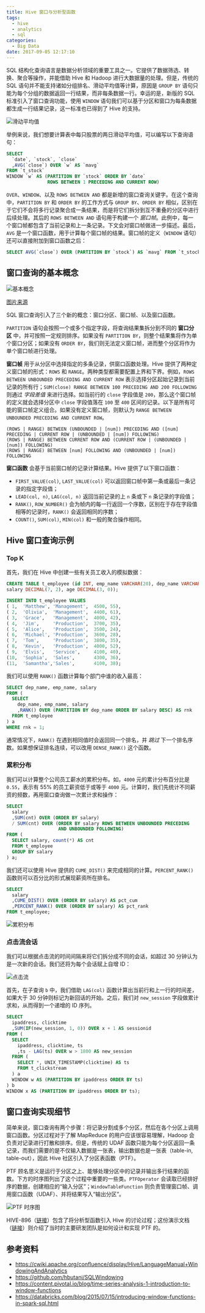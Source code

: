 ```yaml
---
title: Hive 窗口与分析型函数
tags:
  - hive
  - analytics
  - sql
categories:
  - Big Data
date: 2017-09-05 12:17:10
---
```



SQL 结构化查询语言是数据分析领域的重要工具之一。它提供了数据筛选、转换、聚合等操作，并能借助 Hive 和 Hadoop 进行大数据量的处理。但是，传统的 SQL 语句并不能支持诸如分组排名、滑动平均值等计算，原因是 `GROUP BY` 语句只能为每个分组的数据返回一行结果，而非每条数据一行。幸运的是，新版的 SQL 标准引入了窗口查询功能，使用 `WINDOW` 语句我们可以基于分区和窗口为每条数据都生成一行结果记录，这一标准也已得到了 Hive 的支持。

![滑动平均值](/images/hive-window/window-stock.png)

举例来说，我们想要计算表中每只股票的两日滑动平均值，可以编写以下查询语句：

```sql
SELECT
  `date`, `stock`, `close`
  ,AVG(`close`) OVER `w` AS `mavg`
FROM `t_stock`
WINDOW `w` AS (PARTITION BY `stock` ORDER BY `date`
               ROWS BETWEEN 1 PRECEDING AND CURRENT ROW)
```

`OVER`、`WINDOW`、以及 `ROWS BETWEEN AND` 都是新增的窗口查询关键字。在这个查询中，`PARTITION BY` 和 `ORDER BY` 的工作方式与 `GROUP BY`、`ORDER BY` 相似，区别在于它们不会将多行记录聚合成一条结果，而是将它们拆分到互不重叠的分区中进行后续处理。其后的 `ROWS BETWEEN AND` 语句用于构建一个 *窗口帧*。此例中，每一个窗口帧都包含了当前记录和上一条记录。下文会对窗口帧做进一步描述。最后，`AVG` 是一个窗口函数，用于计算每个窗口帧的结果。窗口帧的定义（`WINDOW` 语句）还可以直接附加到窗口函数之后：

```sql
SELECT AVG(`close`) OVER (PARTITION BY `stock`) AS `mavg` FROM `t_stock`;
```

<!-- more -->

## 窗口查询的基本概念

![基本概念](/images/hive-window/concepts.png)

[图片来源][1]

SQL 窗口查询引入了三个新的概念：窗口分区、窗口帧、以及窗口函数。

`PARTITION` 语句会按照一个或多个指定字段，将查询结果集拆分到不同的 **窗口分区** 中，并可按照一定规则排序。如果没有 `PARTITION BY`，则整个结果集将作为单个窗口分区；如果没有 `ORDER BY`，我们则无法定义窗口帧，进而整个分区将作为单个窗口帧进行处理。

**窗口帧** 用于从分区中选择指定的多条记录，供窗口函数处理。Hive 提供了两种定义窗口帧的形式：`ROWS` 和 `RANGE`。两种类型都需要配置上界和下界。例如，`ROWS BETWEEN UNBOUNDED PRECEDING AND CURRENT ROW` 表示选择分区起始记录到当前记录的所有行；`SUM(close) RANGE BETWEEN 100 PRECEDING AND 200 FOLLOWING` 则通过 *字段差值* 来进行选择。如当前行的 `close` 字段值是 `200`，那么这个窗口帧的定义就会选择分区中 `close` 字段值落在 `100` 至 `400` 区间的记录。以下是所有可能的窗口帧定义组合。如果没有定义窗口帧，则默认为 `RANGE BETWEEN UNBOUNDED PRECEDING AND CURRENT ROW`。

```text
(ROWS | RANGE) BETWEEN (UNBOUNDED | [num]) PRECEDING AND ([num] PRECEDING | CURRENT ROW | (UNBOUNDED | [num]) FOLLOWING)
(ROWS | RANGE) BETWEEN CURRENT ROW AND (CURRENT ROW | (UNBOUNDED | [num]) FOLLOWING)
(ROWS | RANGE) BETWEEN [num] FOLLOWING AND (UNBOUNDED | [num]) FOLLOWING
```

**窗口函数** 会基于当前窗口帧的记录计算结果。Hive 提供了以下窗口函数：

* `FIRST_VALUE(col)`, `LAST_VALUE(col)` 可以返回窗口帧中第一条或最后一条记录的指定字段值；
* `LEAD(col, n)`, `LAG(col, n)` 返回当前记录的上 `n` 条或下 `n` 条记录的字段值；
* `RANK()`, `ROW_NUMBER()` 会为帧内的每一行返回一个序数，区别在于存在字段值相等的记录时，`RANK()` 会返回相同的序数；
* `COUNT()`, `SUM(col)`, `MIN(col)` 和一般的聚合操作相同。

## Hive 窗口查询示例

### Top K

首先，我们在 Hive 中创建一些有关员工收入的模拟数据：

```sql
CREATE TABLE t_employee (id INT, emp_name VARCHAR(20), dep_name VARCHAR(20),
salary DECIMAL(7, 2), age DECIMAL(3, 0));

INSERT INTO t_employee VALUES
( 1,  'Matthew', 'Management',  4500, 55),
( 2,  'Olivia',  'Management',  4400, 61),
( 3,  'Grace',   'Management',  4000, 42),
( 4,  'Jim',     'Production',  3700, 35),
( 5,  'Alice',   'Production',  3500, 24),
( 6,  'Michael', 'Production',  3600, 28),
( 7,  'Tom',     'Production',  3800, 35),
( 8,  'Kevin',   'Production',  4000, 52),
( 9,  'Elvis',   'Service',     4100, 40),
(10,  'Sophia',  'Sales',       4300, 36),
(11,  'Samantha','Sales',       4100, 38);
```

我们可以使用 `RANK()` 函数计算每个部门中谁的收入最高：

```sql
SELECT dep_name, emp_name, salary
FROM (
  SELECT
    dep_name, emp_name, salary
    ,RANK() OVER (PARTITION BY dep_name ORDER BY salary DESC) AS rnk
  FROM t_employee
) a
WHERE rnk = 1;
```

通常情况下，`RANK()` 在遇到相同值时会返回同一个排名，并 *跳过* 下一个排名序数。如果想保证排名连续，可以改用 `DENSE_RANK()` 这个函数。

### 累积分布

我们可以计算整个公司员工薪水的累积分布。如，`4000` 元的累计分布百分比是 `0.55`，表示有 55% 的员工薪资低于或等于 `4000` 元。计算时，我们先统计不同薪资的频数，再用窗口查询做一次累计求和操作：

```sql
SELECT
  salary
  ,SUM(cnt) OVER (ORDER BY salary)
  / SUM(cnt) OVER (ORDER BY salary ROWS BETWEEN UNBOUNDED PRECEDING
                   AND UNBOUNDED FOLLOWING)
FROM (
  SELECT salary, count(*) AS cnt
  FROM t_employee
  GROUP BY salary
) a;
```

我们还可以使用 Hive 提供的 `CUME_DIST()` 来完成相同的计算。`PERCENT_RANK()` 函数则可以百分比的形式展现薪资所在排名。

```sql
SELECT
  salary
  ,CUME_DIST() OVER (ORDER BY salary) AS pct_cum
  ,PERCENT_RANK() OVER (ORDER BY salary) AS pct_rank
FROM t_employee;
```

![累积分布](/images/hive-window/employee-pct.png)

### 点击流会话

我们可以根据点击流的时间间隔来将它们拆分成不同的会话，如超过 30 分钟认为是一次新的会话。我们还将为每个会话赋上自增 ID：

![点击流](/images/hive-window/clickstream.png)

首先，在子查询 `b` 中，我们借助 `LAG(col)` 函数计算出当前行和上一行的时间差，如果大于 30 分钟则标记为新回话的开始。之后，我们对 `new_session` 字段做累计求和，从而得到一个递增的 ID 序列。

```sql
SELECT
  ipaddress, clicktime
  ,SUM(IF(new_session, 1, 0)) OVER x + 1 AS sessionid
FROM (
  SELECT
    ipaddress, clicktime, ts
    ,ts - LAG(ts) OVER w > 1800 AS new_session
  FROM (
    SELECT *, UNIX_TIMESTAMP(clicktime) AS ts
    FROM t_clickstream
  ) a
  WINDOW w AS (PARTITION BY ipaddress ORDER BY ts)
) b
WINDOW x AS (PARTITION BY ipaddress ORDER BY ts);
```

## 窗口查询实现细节

简单来说，窗口查询有两个步骤：将记录分割成多个分区，然后在各个分区上调用窗口函数。分区过程对于了解 MapReduce 的用户应该很容易理解，Hadoop 会负责对记录进行打散和排序。但是，传统的 UDAF 函数只能为每个分区返回一条记录，而我们需要的是不仅输入数据是一张表，输出数据也是一张表（table-in, table-out），因此 Hive 社区引入了分区表函数（PTF）。

PTF 顾名思义是运行于分区之上、能够处理分区中的记录并输出多行结果的函数。下方的时序图列出了这个过程中重要的一些类。`PTFOperator` 会读取已经排好序的数据，创建相应的“输入分区”；`WindowTableFunction` 则负责管理窗口帧、调用窗口函数（UDAF）、并将结果写入“输出分区”。

![PTF 时序图](/images/hive-window/window-sequence.png)

HIVE-896（[链接][2]）包含了将分析型函数引入 Hive 的讨论过程；这份演示文档（[链接][3]）则介绍了当时的主要研发团队是如何设计和实现 PTF 的。

## 参考资料

* https://cwiki.apache.org/confluence/display/Hive/LanguageManual+WindowingAndAnalytics
* https://github.com/hbutani/SQLWindowing
* https://content.pivotal.io/blog/time-series-analysis-1-introduction-to-window-functions
* https://databricks.com/blog/2015/07/15/introducing-window-functions-in-spark-sql.html

[1]: https://en.wikibooks.org/wiki/Structured_Query_Language/Window_functions
[2]: https://issues.apache.org/jira/browse/HIVE-896
[3]: https://www.slideshare.net/Hadoop_Summit/analytical-queries-with-hive
